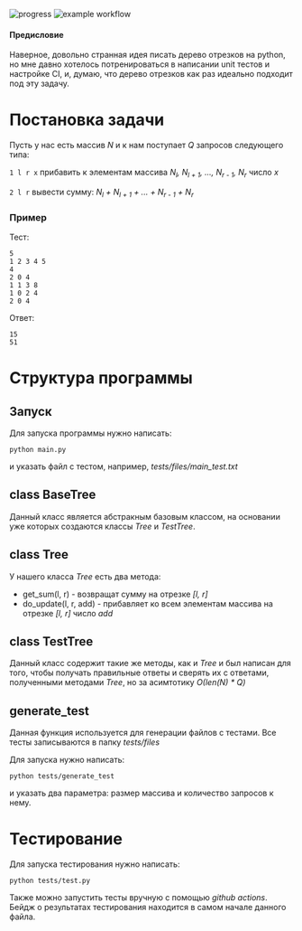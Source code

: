 ![progress][0] ![example workflow](https://github.com/vordex-dd/Segment-tree-and-CI/actions/workflows/github-actions.yml/badge.svg)
#### Предисловие
Наверное, довольно странная идея писать дерево отрезков на python, но мне давно хотелось потренироваться в написании unit тестов и настройке CI, и, думаю, что дерево отрезков как раз идеально подходит под эту задачу.

# Постановка задачи

Пусть у нас есть массив *N* и к нам поступает *Q* запросов следующего типа:

`1 l r x` прибавить к элементам массива *N<sub>l</sub>, N<sub>l + 1</sub>, ..., N<sub>r - 1</sub>, N<sub>r</sub>* число *x*

`2 l r` вывести сумму: *N<sub>l</sub> + N<sub>l + 1</sub> + ... + N<sub>r - 1</sub> + N<sub>r</sub>*

### Пример
Тест:
```
5
1 2 3 4 5
4
2 0 4
1 1 3 8
1 0 2 4
2 0 4
```
Ответ:
```
15
51
```

# Структура программы
## Запуск
Для запуска программы нужно написать:
```
python main.py
```
и указать файл с тестом, например, *tests/files/main_test.txt*
## class BaseTree
Данный класс является абстракным базовым классом, на основании уже которых создаются классы *Tree* и *TestTree*.
## class Tree
У нашего класса *Tree* есть два метода:
- get_sum(l, r) - возвращат сумму на отрезке *[l, r]*
- do_update(l, r, add) - прибавляет ко всем элементам массива на отрезке *[l, r]* число *add*
## class TestTree
Данный класс содержит такие же методы, как и *Tree* и был написан для того, чтобы получать правильные ответы и сверять их с ответами, полученными методами *Tree*, но за асимтотику *О(len(N) * Q)*
## generate_test
Данная функция используется для генерации файлов с тестами. Все тесты записываются в папку *tests/files*

Для запуска нужно написать:
```
python tests/generate_test
```
и указать два параметра: размер массива и количество запросов к нему.

# Тестирование
Для запуска тестирования нужно написать:
```
python tests/test.py
```
Также можно запустить тесты вручную с помощью *github actions*. Бейдж о результатах тестирования находится в самом начале данного файла.

[0]:https://progress-bar.dev/95/

